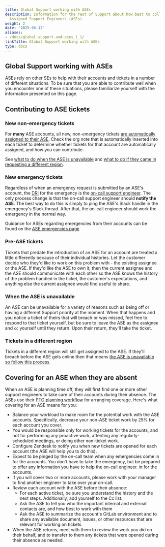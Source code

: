 ```yaml
---
title: Global Support working with ASEs
description: Information for the rest of Support about how best to collaborate with
  Assigned Support Engineers (ASEs)
weight: 2
date: '2025-06-12'
aliases:
- /docs/global-support-and-ases_1_1/
linkTitle: Global Support working with ASEs
type: docs
---
```


## Global Support working with ASEs

ASEs rely on other SEs to help with their accounts and tickets in a number of
different situations. To be sure that you are able to contribute well when you
encounter one of these situations, please familiarize yourself with the
information presented on this page.

## Contributing to ASE tickets

### New non-emergency tickets

For **many** ASE accounts, all new, non-emergency tickets
[are automatically assigned to their ASE](../ase-workflows-and-standards/customer-onboarding.html#auto-assign-the-customers-tickets).
Check the org note that is automatically inserted into each ticket to determine
whether tickets for that account are automatically assigned, and how you can
contribute.

See [what to do when the ASE is unavailable](#when-the-ase-is-unavailable) and
[what to do if they came in requesting a different region](#tickets-in-a-different-region).

### New emergency tickets

Regardless of when an emergency request is submitted by an ASE's account,
the [DRI](/handbook/people-group/directly-responsible-individuals.html)
for the emergency is the
[on-call support engineer](../../../workflows/customer_emergencies_workflows/).
The only process change is that the on-call support engineer
should **notify the ASE**. The best way to do this is simply to ping
the ASE's Slack handle in the emergency's Slack thread. After that, the on-call
engineer should work the emergency in the normal way.

Guidance for ASEs regarding emergencies from their accounts can be found on the
[ASE emergencies page](../emergencies.html)

### Pre-ASE tickets

Tickets that predate the introduction of an ASE for an account are treated a
little differently because of their individual histories. Let the customer
decide who they'd like to work on this problem with - the existing assignee or
the ASE. If they'd like the ASE to own it, then the current assignee and the ASE
should communicate with each other so the ASE knows the history of the problem
handled in the ticket, the customer's expectations, and anything else the current
assignee would find useful to share.

### When the ASE is unavailable

An ASE can be unavailable for a variety of reasons such as being off or having
a different Support priority at the moment. When that happens and you notice a
ticket of theirs that will breach or was missed, feel free to respond to that
ticket yourself, but be sure to leave the ASE as the assignee and `cc`
yourself until they return. Upon their return, they'll take the ticket.

### Tickets in a different region

Tickets in a different region will still get assigned to the ASE. If they'll
breach before the ASE gets online then that means
[the ASE is unavailable so follow this process](#when-the-ase-is-unavailable).

## Covering for an ASE when they are absent

When an ASE is planning time off, they will first find one or more
other support engineers to take care of their accounts during their absence.
The ASEs use their [PTO planning workflow](../ase-workflows-and-standards/planning-pto-as-ASE.html)
for arranging coverage. Here's what covering for an ASE means for you:

- Balance your workload to make room for the potential work with
  the ASE accounts. Specifically, decrease your non-ASE ticket work
  by 25% for each account you cover.
- You would be responsible only for working tickets for the accounts, and not
  for performing any proactive work, attenting any regularly-scheduled meetings,
  or doing other non-ticket work.
- Configure Zendesk to notify you when new tickets are opened for
  each account (the ASE will help you to do this).
- Expect to be pinged by the on-call team when any emergencies come
  in for the accounts. You don't have to take the emergency, but be
  prepared to offer any information you have to help the on-call engineer.
  in for the accounts.
- If you will cover two or more accounts, please work with your manager to find another engineer to take over your on-call.
- Review each account with the ASE before their absence:
  - For each active ticket, be sure you understand the history and
    the next steps. Additionally, add yourself to the Cc list.
  - Ask the ASE to tell you who the important internal and external contacts are, and how best to work
    with them
  - Ask the ASE to summarize the account's GitLab environment and to share
    any available document, issues, or other resources that are relevant for working
    on tickets.
- When the ASE returns, meet with them to review the work you did on
  their behalf, and to transfer to them any tickets that were opened during their
  absence as needed.
